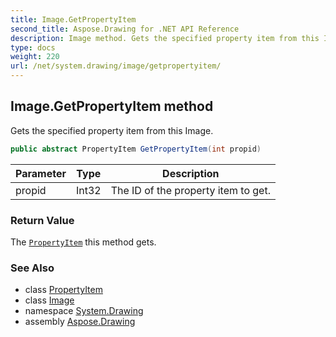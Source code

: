 ```yaml
---
title: Image.GetPropertyItem
second_title: Aspose.Drawing for .NET API Reference
description: Image method. Gets the specified property item from this Image
type: docs
weight: 220
url: /net/system.drawing/image/getpropertyitem/
---
```

## Image.GetPropertyItem method

Gets the specified property item from this Image.

```csharp
public abstract PropertyItem GetPropertyItem(int propid)
```

| Parameter | Type | Description |
| --- | --- | --- |
| propid | Int32 | The ID of the property item to get. |

### Return Value

The [`PropertyItem`](../../../system.drawing.imaging/propertyitem/) this method gets.

### See Also

* class [PropertyItem](../../../system.drawing.imaging/propertyitem/)
* class [Image](../)
* namespace [System.Drawing](../../image/)
* assembly [Aspose.Drawing](../../../)


